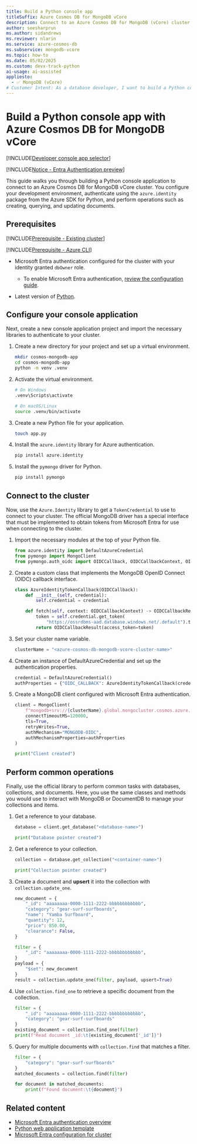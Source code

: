 ```yaml
---
title: Build a Python console app
titleSuffix: Azure Cosmos DB for MongoDB vCore
description: Connect to an Azure Cosmos DB for MongoDB (vCore) cluster by using a Python console application in your preferred developer language.
author: seesharprun
ms.author: sidandrews
ms.reviewer: nlarin
ms.service: azure-cosmos-db
ms.subservice: mongodb-vcore
ms.topic: how-to
ms.date: 05/02/2025
ms.custom: devx-track-python
ai-usage: ai-assisted
appliesto:
  - ✅ MongoDB (vCore)
# Customer Intent: As a database developer, I want to build a Python console application to quickly and securely connect to and query my database and collections.
---
```


# Build a Python console app with Azure Cosmos DB for MongoDB vCore

[!INCLUDE[Developer console app selector](includes/selector-build-console-app-dev.md)]

[!INCLUDE[Notice - Entra Authentication preview](includes/notice-entra-authentication-preview.md)]

This guide walks you through building a Python console application to connect to an Azure Cosmos DB for MongoDB vCore cluster. You configure your development environment, authenticate using the `azure.identity` package from the Azure SDK for Python, and perform operations such as creating, querying, and updating documents.

## Prerequisites

[!INCLUDE[Prerequisite - Existing cluster](includes/prereq-existing-cluster.md)]

[!INCLUDE[Prerequisite - Azure CLI](includes/prereq-azure-cli.md)]

- Microsoft Entra authentication configured for the cluster with your identity granted `dbOwner` role.

    - To enable Microsoft Entra authentication, [review the configuration guide](how-to-configure-entra-authentication.md).

- Latest version of [Python](https://www.python.org).

## Configure your console application

Next, create a new console application project and import the necessary libraries to authenticate to your cluster.

1. Create a new directory for your project and set up a virtual environment.

    ```bash
    mkdir cosmos-mongodb-app
    cd cosmos-mongodb-app
    python -m venv .venv
    ```

1. Activate the virtual environment.

    ```bash
    # On Windows
    .venv\Scripts\activate
    
    # On macOS/Linux
    source .venv/bin/activate
    ```

1. Create a new Python file for your application.

    ```bash
    touch app.py
    ```
    
1. Install the `azure.identity` library for Azure authentication.

    ```bash
    pip install azure.identity
    ```
    
1. Install the `pymongo` driver for Python.
    
    ```bash
    pip install pymongo
    ```

## Connect to the cluster

Now, use the `Azure.Identity` library to get a `TokenCredential` to use to connect to your cluster. The official MongoDB driver has a special interface that must be implemented to obtain tokens from Microsoft Entra for use when connecting to the cluster.

1. Import the necessary modules at the top of your Python file.

    ```python
    from azure.identity import DefaultAzureCredential
    from pymongo import MongoClient
    from pymongo.auth_oidc import OIDCCallback, OIDCCallbackContext, OIDCCallbackResult
    ```

1. Create a custom class that implements the MongoDB OpenID Connect (OIDC) callback interface.

    ```python
    class AzureIdentityTokenCallback(OIDCCallback):
        def __init__(self, credential):
            self.credential = credential
    
        def fetch(self, context: OIDCCallbackContext) -> OIDCCallbackResult:
            token = self.credential.get_token(
                "https://ossrdbms-aad.database.windows.net/.default").token
            return OIDCCallbackResult(access_token=token)
    ```

1. Set your cluster name variable.

    ```python
    clusterName = "<azure-cosmos-db-mongodb-vcore-cluster-name>"
    ```

1. Create an instance of DefaultAzureCredential and set up the authentication properties.

    ```python
    credential = DefaultAzureCredential()
    authProperties = {"OIDC_CALLBACK": AzureIdentityTokenCallback(credential)}
    ```

1. Create a MongoDB client configured with Microsoft Entra authentication.

    ```python
    client = MongoClient(
        f"mongodb+srv://{clusterName}.global.mongocluster.cosmos.azure.com/",
        connectTimeoutMS=120000,
        tls=True,
        retryWrites=True,
        authMechanism="MONGODB-OIDC",
        authMechanismProperties=authProperties
    )
    
    print("Client created")
    ```

## Perform common operations

Finally, use the official library to perform common tasks with databases, collections, and documents. Here, you use the same classes and methods you would use to interact with MongoDB or DocumentDB to manage your collections and items.

1. Get a reference to your database.

    ```python
    database = client.get_database("<database-name>")
    
    print("Database pointer created")
    ```

1. Get a reference to your collection.

    ```python
    collection = database.get_collection("<container-name>")
    
    print("Collection pointer created")
    ```

1. Create a document and **upsert** it into the collection with `collection.update_one`.

    ```python
    new_document = {
        "_id": "aaaaaaaa-0000-1111-2222-bbbbbbbbbbbb",
        "category": "gear-surf-surfboards",
        "name": "Yamba Surfboard",
        "quantity": 12,
        "price": 850.00,
        "clearance": False,
    }
    
    filter = {
        "_id": "aaaaaaaa-0000-1111-2222-bbbbbbbbbbbb",
    }
    payload = {
        "$set": new_document
    }
    result = collection.update_one(filter, payload, upsert=True)
    ```

1. Use `collection.find_one` to retrieve a specific document from the collection.

    ```python
    filter = {
        "_id": "aaaaaaaa-0000-1111-2222-bbbbbbbbbbbb",
        "category": "gear-surf-surfboards"
    }
    existing_document = collection.find_one(filter)
    print(f"Read document _id:\t{existing_document['_id']}")
    ```

1. Query for multiple documents with `collection.find` that matches a filter.

    ```python
    filter = {
        "category": "gear-surf-surfboards"
    }
    matched_documents = collection.find(filter)
    
    for document in matched_documents:
        print(f"Found document:\t{document}")
    ```

## Related content

- [Microsoft Entra authentication overview](entra-authentication.md)
- [Python web application template](quickstart-python.md)
- [Microsoft Entra configuration for cluster](how-to-configure-entra-authentication.md)
